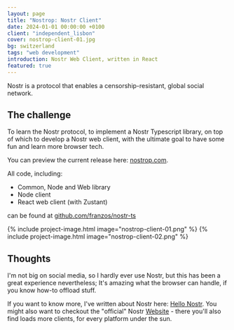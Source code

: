 ```yaml
---
layout: page
title: "Nostrop: Nostr Client"
date: 2024-01-01 00:00:00 +0100
client: "independent_lisbon"
cover: nostrop-client-01.jpg
bg: switzerland
tags: "web development"
introduction: Nostr Web Client, written in React
featured: true
---
```


Nostr is a protocol that enables a censorship-resistant, global social network.

## The challenge

To learn the Nostr protocol, to implement a Nostr Typescript library, on top of which to develop a Nostr web client, with the ultimate goal to have some fun and learn more browser tech.

You can preview the current release here: [nostrop.com](https://nostrop.com/).

All code, including:
- Common, Node and Web library
- Node client
- React web client (with Zustant)

can be found at [github.com/franzos/nostr-ts](https://github.com/franzos/nostr-ts)

{% include project-image.html image="nostrop-client-01.png" %}
{% include project-image.html image="nostrop-client-02.png" %}

## Thoughts

I'm not big on social media, so I hardly ever use Nostr, but this has been a great experience nevertheless; It's amazing what the browser can handle, if you know how-to offload stuff.

If you want to know more, I've written about Nostr here: [Hello Nostr](/gist/hello-nostr/). You might also want to checkout the "official" Nostr [Website](https://nostr.com/) - there you'll also find loads more clients, for every platform under the sun.

